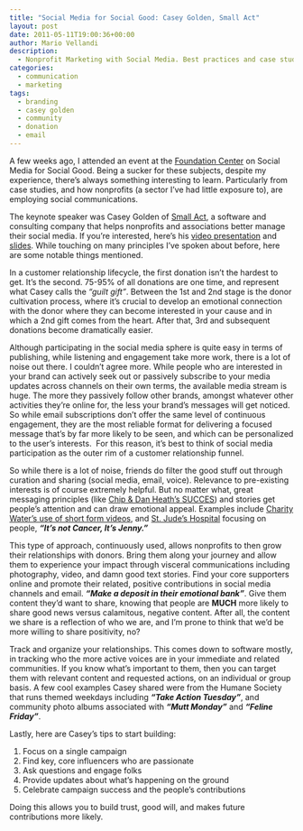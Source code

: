 ```yaml
---
title: "Social Media for Social Good: Casey Golden, Small Act"
layout: post
date: 2011-05-11T19:00:36+00:00
author: Mario Vellandi
description:
  - Nonprofit Marketing with Social Media. Best practices and case studies on engaging communities and donors through storytelling, concise communications
categories:
  - communication
  - marketing
tags:
  - branding
  - casey golden
  - community
  - donation
  - email
---
```

A few weeks ago, I attended an event at the [Foundation Center](http://foundationcenter.org/) on Social Media for Social Good. Being a sucker for these subjects, despite my experience, there&#8217;s always something interesting to learn. Particularly from case studies, and how nonprofits (a sector I&#8217;ve had little exposure to), are employing social communications.

The keynote speaker was Casey Golden of [Small Act](http://www.smallact.com/), a software and consulting company that helps nonprofits and associations better manage their social media. If you&#8217;re interested, here&#8217;s his [video presentation](http://vimeo.com/23376403) and [slides](http://www.slideshare.net/smallact/amplify-your-impact-social-media-for-social-good). While touching on many principles I&#8217;ve spoken about before, here are some notable things mentioned.

In a customer relationship lifecycle, the first donation isn&#8217;t the hardest to get. It&#8217;s the second. 75-95% of all donations are one time, and represent what Casey calls the _&#8220;guilt gift&#8221;_. Between the 1st and 2nd stage is the donor cultivation process, where it&#8217;s crucial to develop an emotional connection with the donor where they can become interested in your cause and in which a 2nd gift comes from the heart. After that, 3rd and subsequent donations become dramatically easier.

Although participating in the social media sphere is quite easy in terms of publishing, while listening and engagement take more work, there is a lot of noise out there. I couldn&#8217;t agree more. While people who are interested in your brand can actively seek out or passively subscribe to your media updates across channels on their own terms, the available media stream is huge. The more they passively follow other brands, amongst whatever other activities they&#8217;re online for, the less your brand&#8217;s messages will get noticed. So while email subscriptions don&#8217;t offer the same level of continuous engagement, they are the most reliable format for delivering a focused message that&#8217;s by far more likely to be seen, and which can be personalized to the user&#8217;s interests.  For this reason, it&#8217;s best to think of social media participation as the outer rim of a customer relationship funnel.

So while there is a lot of noise, friends do filter the good stuff out through curation and sharing (social media, email, voice). Relevance to pre-existing interests is of course extremely helpful. But no matter what, great messaging principles (like [Chip & Dan Heath&#8217;s SUCCES](http://en.wikipedia.org/wiki/Made_to_Stick)) and stories get people&#8217;s attention and can draw emotional appeal. Examples include [Charity Water&#8217;s use of short form videos](http://www.vimeo.com/charitywater/videos), and [St. Jude&#8217;s Hospital](http://www.stjude.org/) focusing on people, **_&#8220;It&#8217;s not Cancer, It&#8217;s Jenny.&#8221;_**

This type of approach, continuously used, allows nonprofits to then grow their relationships with donors. Bring them along your journey and allow them to experience your impact through visceral communications including photography, video, and damn good text stories. Find your core supporters online and promote their related, positive contributions in social media channels and email. **_&#8220;Make a deposit in their emotional bank&#8221;_**. Give them content they&#8217;d want to share, knowing that people are **MUCH** more likely to share good news versus calamitous, negative content. After all, the content we share is a reflection of who we are, and I&#8217;m prone to think that we&#8217;d be more willing to share positivity, no?

Track and organize your relationships. This comes down to software mostly, in tracking who the more active voices are in your immediate and related communities. If you know what&#8217;s important to them, then you can target them with relevant content and requested actions, on an individual or group basis. A few cool examples Casey shared were from the Humane Society that runs themed weekdays including **_&#8220;Take Action Tuesday&#8221;_**, and community photo albums associated with **_&#8220;Mutt Monday&#8221;_** and **_&#8220;Feline Friday&#8221;_**.

Lastly, here are Casey&#8217;s tips to start building:

  1. Focus on a single campaign
  2. Find key, core influencers who are passionate
  3. Ask questions and engage folks
  4. Provide updates about what&#8217;s happening on the ground
  5. Celebrate campaign success and the people&#8217;s contributions

Doing this allows you to build trust, good will, and makes future contributions more likely.
